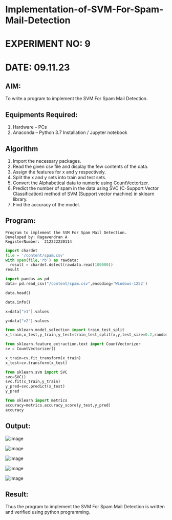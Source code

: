 # Implementation-of-SVM-For-Spam-Mail-Detection
# EXPERIMENT NO: 9
# DATE: 09.11.23
## AIM:
To write a program to implement the SVM For Spam Mail Detection.

## Equipments Required:
1. Hardware – PCs
2. Anaconda – Python 3.7 Installation / Jupyter notebook

## Algorithm
1. Import the necessary packages.
2. Read the given csv file and display the few contents of the data.
3. Assign the features for x and y respectively.
4. Split the x and y sets into train and test sets.
5. Convert the Alphabetical data to numeric using CountVectorizer.
6. Predict the number of spam in the data using SVC (C-Support Vector Classification) method of SVM (Support vector machine) in sklearn library.
7. Find the accuracy of the model.

## Program:
```
Program to implement the SVM For Spam Mail Detection.
Developed by: Ragavendran A
RegisterNumber:  212222230114

```
```python
import chardet
file = '/content/spam.csv'
with open(file,'rb') as rawdata:
  result = chardet.detect(rawdata.read(100000))
result
```
```python
import pandas as pd
data= pd.read_csv("/content/spam.csv",encoding='Windows-1252')
```
```python
data.head()
```
```python
data.info()
```
```python
x=data["v1"].values
```
```python
y=data["v2"].values
```
```python
from sklearn.model_selection import train_test_split
x_train,x_test,y_train,y_test=train_test_split(x,y,test_size=0.2,random_state=0)
```
```python
from sklearn.feature_extraction.text import CountVectorizer
cv = CountVectorizer()
```
```python
x_train=cv.fit_transform(x_train)
x_test=cv.transform(x_test)
```
```python
from sklearn.svm import SVC
svc=SVC()
svc.fit(x_train,y_train)
y_pred=svc.predict(x_test)
y_pred
```
```python
from sklearn import metrics
accuracy=metrics.accuracy_score(y_test,y_pred)
accuracy
```
## Output:
![image](https://github.com/KothaiKumar/Implementation-of-SVM-For-Spam-Mail-Detection/assets/121215739/9957f67e-d5dd-4ab6-8696-9fe2ce24fe76)

![image](https://github.com/KothaiKumar/Implementation-of-SVM-For-Spam-Mail-Detection/assets/121215739/9b39773b-5160-4652-ad5b-2cc6181c3b68)

![image](https://github.com/KothaiKumar/Implementation-of-SVM-For-Spam-Mail-Detection/assets/121215739/914644f3-7348-44ac-8d01-3fb03ca3eb34)

![image](https://github.com/KothaiKumar/Implementation-of-SVM-For-Spam-Mail-Detection/assets/121215739/68e3f480-70d2-4d92-abb4-69f45fd2e8b0)

![image](https://github.com/KothaiKumar/Implementation-of-SVM-For-Spam-Mail-Detection/assets/121215739/bf0c77e5-f0f5-48dc-990e-2ac5f6e6d4a8)

## Result:
Thus the program to implement the SVM For Spam Mail Detection is written and verified using python programming.

